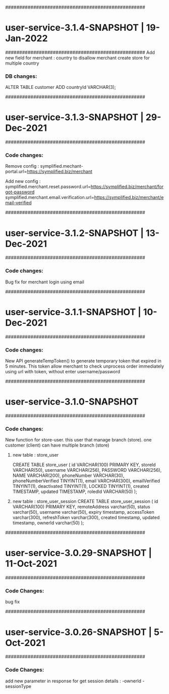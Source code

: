 ##################################################
# user-service-3.1.4-SNAPSHOT | 19-Jan-2022
##################################################
Add new field for merchant : country to disallow merchant create store for multiple country

### DB changes:
ALTER TABLE customer ADD countryId VARCHAR(3);


##################################################
# user-service-3.1.3-SNAPSHOT | 29-Dec-2021
##################################################
### Code changes:
Remove config : symplified.mechant-portal.url=https://symplified.biz/merchant

Add new config : 
	symplified.merchant.reset.password.url=https://symplified.biz/merchant/forgot-password
	symplified.merchant.email.verification.url=https://symplified.biz/merchant/email-verified
	
	
##################################################
# user-service-3.1.2-SNAPSHOT | 13-Dec-2021
##################################################
### Code changes:
Bug fix for merchant login using email


##################################################
# user-service-3.1.1-SNAPSHOT | 10-Dec-2021
##################################################
### Code changes:
New API generateTempToken() to generate temporary token that expired in 5 minutes. 
This token allow merchant to check unprocess order immediately using url with token, without enter username/password


##################################################
# user-service-3.1.0-SNAPSHOT
##################################################
### Code changes:
New function for store-user. this user that manage branch (store). one customer (client) can have multiple branch (store)

1) new table : store_user

	CREATE TABLE store_user 
	(
	id VARCHAR(100) PRIMARY KEY,
	storeId VARCHAR(50),
	username VARCHAR(256),
	PASSWORD VARCHAR(256),
	NAME VARCHAR(200),
	phoneNumber VARCHAR(30),
	phoneNumberVerified TINYINT(1),
	email VARCHAR(300),
	emailVerified TINYINT(1),
	deactivated TINYINT(1),
	LOCKED TINYINT(1),
	created TIMESTAMP,
	updated TIMESTAMP,
	roledId VARCHAR(50)
	);

2) new table : store_user_session
	CREATE TABLE store_user_session 
	(
	id VARCHAR(100) PRIMARY KEY,
	remoteAddress varchar(50),
	status varchar(50),
	username varchar(50),
	expiry timestamp,
	accessToken  varchar(300),
	refreshToken  varchar(300),
	created timestamp,
	updated timestamp,
	ownerId varchar(50)
	);
	

##################################################
# user-service-3.0.29-SNAPSHOT | 11-Oct-2021
##################################################
### Code Changes:
bug fix


##################################################
# user-service-3.0.26-SNAPSHOT | 5-Oct-2021
##################################################
### Code Changes:
add new parameter in response for get session details :
-ownerId
-sessionType



